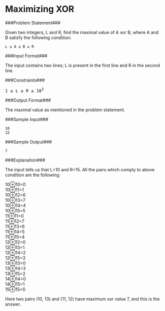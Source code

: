 Maximizing XOR
===================

###Problem Statement###

Given two integers, L and R, find the maximal value of A xor B, where A and B satisfy the following condition:

```
L ≤ A ≤ B ≤ R
```

###Input Format###

The input contains two lines; L is present in the first line and R in the second line.

###Constraints###

<pre>
1 ≤ L ≤ R ≤ 10<sup>3</sup>
</pre>

###Output Format###

The maximal value as mentioned in the problem statement.

###Sample Input###

```
10
15
```

###Sample Output###

```
7
```

###Explanation###

The input tells us that L=10 and R=15. All the pairs which comply to above condition are the following: 

10⊕10=0  
10⊕11=1   
10⊕12=6  
10⊕13=7  
10⊕14=4  
10⊕15=5  
11⊕11=0  
11⊕12=7  
11⊕13=6  
11⊕14=5  
11⊕15=4  
12⊕12=0  
12⊕13=1  
12⊕14=2  
12⊕15=3  
13⊕13=0  
13⊕14=3  
13⊕15=2  
14⊕14=0  
14⊕15=1  
15⊕15=0  

Here two pairs (10, 13) and (11, 12) have maximum xor value 7, and this is the answer.